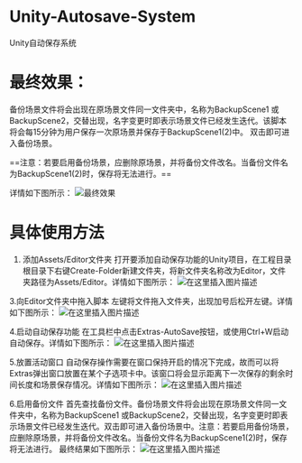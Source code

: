 # Unity-Autosave-System
Unity自动保存系统
# 最终效果：
备份场景文件将会出现在原场景文件同一文件夹中，名称为BackupScene1 或BackupScene2，交替出现，名字变更时即表示场景文件已经发生迭代。该脚本将会每15分钟为用户保存一次原场景并保存于BackupScene1(2)中。
双击即可进入备份场景。

==注意：若要启用备份场景，应删除原场景，并将备份文件改名。当备份文件名为BackupScene1(2)时，保存将无法进行。==

详情如下图所示：
![最终效果](https://img-blog.csdnimg.cn/20200511212130336.png?x-oss-process=image/watermark,type_ZmFuZ3poZW5naGVpdGk,shadow_10,text_aHR0cHM6Ly9ibG9nLmNzZG4ubmV0L0xfQ2hlZQ==,size_16,color_FFFFFF,t_70)
#	具体使用方法

 1. 添加Assets/Editor文件夹
打开要添加自动保存功能的Unity项目，在工程目录根目录下右键Create-Folder新建文件夹，将新文件夹名称改为Editor，文件夹路径为Assets/Editor。详情如下图所示：
![在这里插入图片描述](https://img-blog.csdnimg.cn/20200511212042726.png?x-oss-process=image/watermark,type_ZmFuZ3poZW5naGVpdGk,shadow_10,text_aHR0cHM6Ly9ibG9nLmNzZG4ubmV0L0xfQ2hlZQ==,size_16,color_FFFFFF,t_70)

3.向Editor文件夹中拖入脚本
左键将文件拖入文件夹，出现加号后松开左键。详情如下图所示：
![在这里插入图片描述](https://img-blog.csdnimg.cn/20200511212345781.png)

4.启动自动保存功能
在工具栏中点击Extras-AutoSave按钮，或使用Ctrl+W启动自动保存。详情如下图所示：
![在这里插入图片描述](https://img-blog.csdnimg.cn/20200511212455415.png?x-oss-process=image/watermark,type_ZmFuZ3poZW5naGVpdGk,shadow_10,text_aHR0cHM6Ly9ibG9nLmNzZG4ubmV0L0xfQ2hlZQ==,size_16,color_FFFFFF,t_70)

5.放置活动窗口
自动保存操作需要在窗口保持开启的情况下完成，故而可以将Extras弹出窗口放置在某个子选项卡中。该窗口将会显示距离下一次保存的剩余时间长度和场景保存情况。详情如下图所示：
![在这里插入图片描述](https://img-blog.csdnimg.cn/20200511212700897.png?x-oss-process=image/watermark,type_ZmFuZ3poZW5naGVpdGk,shadow_10,text_aHR0cHM6Ly9ibG9nLmNzZG4ubmV0L0xfQ2hlZQ==,size_16,color_FFFFFF,t_70)

6.启用备份文件
首先查找备份文件。备份场景文件将会出现在原场景文件同一文件夹中，名称为BackupScene1 或BackupScene2，交替出现，名字变更时即表示场景文件已经发生迭代。双击即可进入备份场景中。注意：若要启用备份场景，应删除原场景，并将备份文件改名。当备份文件名为BackupScene1(2)时，保存将无法进行。
最终结果如下图所示：
![在这里插入图片描述](https://img-blog.csdnimg.cn/2020051121273974.png?x-oss-process=image/watermark,type_ZmFuZ3poZW5naGVpdGk,shadow_10,text_aHR0cHM6Ly9ibG9nLmNzZG4ubmV0L0xfQ2hlZQ==,size_16,color_FFFFFF,t_70)

